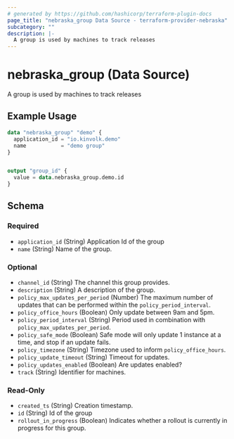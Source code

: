 ```yaml
---
# generated by https://github.com/hashicorp/terraform-plugin-docs
page_title: "nebraska_group Data Source - terraform-provider-nebraska"
subcategory: ""
description: |-
  A group is used by machines to track releases
---
```


# nebraska_group (Data Source)

A group is used by machines to track releases

## Example Usage

```terraform
data "nebraska_group" "demo" {
  application_id = "io.kinvolk.demo"
  name           = "demo group"
}


output "group_id" {
  value = data.nebraska_group.demo.id
}
```

<!-- schema generated by tfplugindocs -->
## Schema

### Required

- `application_id` (String) Application Id of the group
- `name` (String) Name of the group.

### Optional

- `channel_id` (String) The channel this group provides.
- `description` (String) A description of the group.
- `policy_max_updates_per_period` (Number) The maximum number of updates that can be performed within the `policy_period_interval`.
- `policy_office_hours` (Boolean) Only update between 9am and 5pm.
- `policy_period_interval` (String) Period used in combination with `policy_max_updates_per_period`.
- `policy_safe_mode` (Boolean) Safe mode will only update 1 instance at a time, and stop if an update fails.
- `policy_timezone` (String) Timezone used to inform `policy_office_hours`.
- `policy_update_timeout` (String) Timeout for updates.
- `policy_updates_enabled` (Boolean) Are updates enabled?
- `track` (String) Identifier for machines.

### Read-Only

- `created_ts` (String) Creation timestamp.
- `id` (String) Id of the group
- `rollout_in_progress` (Boolean) Indicates whether a rollout is currently in progress for this group.


